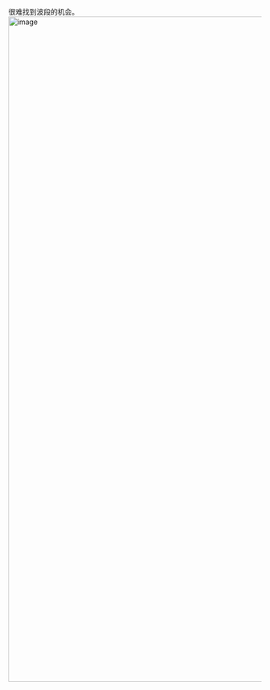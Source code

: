 很难找到波段的机会。   
<img width="2762" height="1322" alt="image" src="https://github.com/user-attachments/assets/d9e956c0-af35-472d-83e9-7b263f1d7aa3" />
